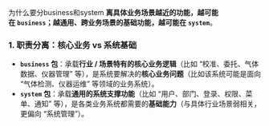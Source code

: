 为什么要分business和system
**离具体业务场景越近的功能，越可能在 `business`；越通用、跨业务场景的基础功能，越可能在 `system`**。
### 1. 职责分离：核心业务 vs 系统基础
- **`business` 包**：承载**行业 / 场景特有的核心业务逻辑**（比如 “校准、委托、气体数据、仪器管理” 等），是系统要解决的**核心业务问题**（比如该系统可能是面向 “气体检测、仪器运维” 等领域的业务系统）。
- **`system` 包**：承载**通用的系统支撑功能**（比如 “用户、部门、登录、权限、菜单、通知” 等），是各类业务系统都需要的**基础能力**（与具体行业场景弱相关，更偏向 “系统管理”）。
